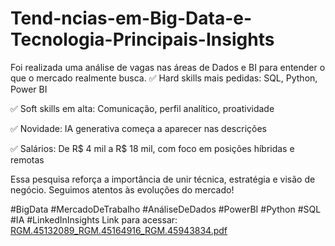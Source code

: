# Tend-ncias-em-Big-Data-e-Tecnologia-Principais-Insights
Foi realizada uma análise de vagas nas áreas de Dados e BI para entender o que o mercado realmente busca.
✅ Hard skills mais pedidas: SQL, Python, Power BI 

✅ Soft skills em alta: Comunicação, perfil analítico, proatividade 

✅ Novidade: IA generativa começa a aparecer nas descrições 

✅ Salários: De R$ 4 mil a R$ 18 mil, com foco em posições híbridas e remotas

Essa pesquisa reforça a importância de unir técnica, estratégia e visão de negócio. Seguimos atentos às evoluções do mercado!

#BigData #MercadoDeTrabalho #AnáliseDeDados #PowerBI #Python #SQL #IA #LinkedInInsights
Link para acessar: [RGM.45132089_RGM.45164916_RGM.45943834.pdf](https://github.com/user-attachments/files/22048100/RGM.45132089_RGM.45164916_RGM.45943834.pdf)
